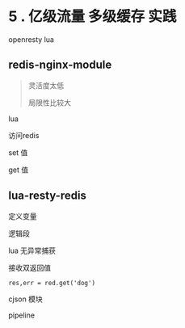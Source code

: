 # 5 . 亿级流量 多级缓存 实践

openresty lua











## redis-nginx-module

> 灵活度太低
>
> 局限性比较大

lua 

访问redis





set 值



get 值





## lua-resty-redis

定义变量

逻辑段

lua 无异常捕获

接收双返回值

`res,err = red.get('dog')`

cjson 模块





pipeline